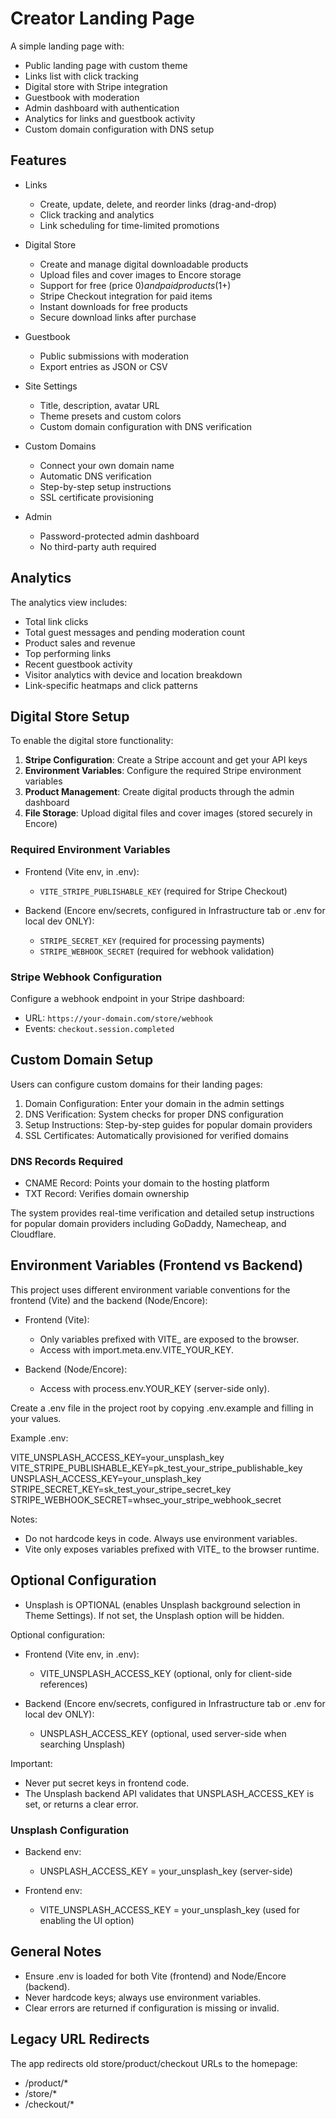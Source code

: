 # Creator Landing Page

A simple landing page with:

- Public landing page with custom theme
- Links list with click tracking
- Digital store with Stripe integration
- Guestbook with moderation
- Admin dashboard with authentication
- Analytics for links and guestbook activity
- Custom domain configuration with DNS setup

## Features

- Links

  - Create, update, delete, and reorder links (drag-and-drop)
  - Click tracking and analytics
  - Link scheduling for time-limited promotions

- Digital Store

  - Create and manage digital downloadable products
  - Upload files and cover images to Encore storage
  - Support for free (price $0) and paid products ($1+)
  - Stripe Checkout integration for paid items
  - Instant downloads for free products
  - Secure download links after purchase

- Guestbook

  - Public submissions with moderation
  - Export entries as JSON or CSV

- Site Settings

  - Title, description, avatar URL
  - Theme presets and custom colors
  - Custom domain configuration with DNS verification

- Custom Domains

  - Connect your own domain name
  - Automatic DNS verification
  - Step-by-step setup instructions
  - SSL certificate provisioning

- Admin
  - Password-protected admin dashboard
  - No third-party auth required

## Analytics

The analytics view includes:

- Total link clicks
- Total guest messages and pending moderation count
- Product sales and revenue
- Top performing links
- Recent guestbook activity
- Visitor analytics with device and location breakdown
- Link-specific heatmaps and click patterns

## Digital Store Setup

To enable the digital store functionality:

1. **Stripe Configuration**: Create a Stripe account and get your API keys
2. **Environment Variables**: Configure the required Stripe environment variables
3. **Product Management**: Create digital products through the admin dashboard
4. **File Storage**: Upload digital files and cover images (stored securely in Encore)

### Required Environment Variables

- Frontend (Vite env, in .env):

  - `VITE_STRIPE_PUBLISHABLE_KEY` (required for Stripe Checkout)

- Backend (Encore env/secrets, configured in Infrastructure tab or .env for local dev ONLY):
  - `STRIPE_SECRET_KEY` (required for processing payments)
  - `STRIPE_WEBHOOK_SECRET` (required for webhook validation)

### Stripe Webhook Configuration

Configure a webhook endpoint in your Stripe dashboard:

- URL: `https://your-domain.com/store/webhook`
- Events: `checkout.session.completed`

## Custom Domain Setup

Users can configure custom domains for their landing pages:

1. Domain Configuration: Enter your domain in the admin settings
2. DNS Verification: System checks for proper DNS configuration
3. Setup Instructions: Step-by-step guides for popular domain providers
4. SSL Certificates: Automatically provisioned for verified domains

### DNS Records Required

- CNAME Record: Points your domain to the hosting platform
- TXT Record: Verifies domain ownership

The system provides real-time verification and detailed setup instructions for popular domain providers including GoDaddy, Namecheap, and Cloudflare.

## Environment Variables (Frontend vs Backend)

This project uses different environment variable conventions for the frontend (Vite) and the backend (Node/Encore):

- Frontend (Vite):

  - Only variables prefixed with VITE\_ are exposed to the browser.
  - Access with import.meta.env.VITE_YOUR_KEY.

- Backend (Node/Encore):
  - Access with process.env.YOUR_KEY (server-side only).

Create a .env file in the project root by copying .env.example and filling in your values.

Example .env:

VITE_UNSPLASH_ACCESS_KEY=your_unsplash_key
VITE_STRIPE_PUBLISHABLE_KEY=pk_test_your_stripe_publishable_key
UNSPLASH_ACCESS_KEY=your_unsplash_key
STRIPE_SECRET_KEY=sk_test_your_stripe_secret_key
STRIPE_WEBHOOK_SECRET=whsec_your_stripe_webhook_secret

Notes:

- Do not hardcode keys in code. Always use environment variables.
- Vite only exposes variables prefixed with VITE\_ to the browser runtime.

## Optional Configuration

- Unsplash is OPTIONAL (enables Unsplash background selection in Theme Settings). If not set, the Unsplash option will be hidden.

Optional configuration:

- Frontend (Vite env, in .env):

  - VITE_UNSPLASH_ACCESS_KEY (optional, only for client-side references)

- Backend (Encore env/secrets, configured in Infrastructure tab or .env for local dev ONLY):
  - UNSPLASH_ACCESS_KEY (optional, used server-side when searching Unsplash)

Important:

- Never put secret keys in frontend code.
- The Unsplash backend API validates that UNSPLASH_ACCESS_KEY is set, or returns a clear error.

### Unsplash Configuration

- Backend env:

  - UNSPLASH_ACCESS_KEY = your_unsplash_key (server-side)

- Frontend env:
  - VITE_UNSPLASH_ACCESS_KEY = your_unsplash_key (used for enabling the UI option)

## General Notes

- Ensure .env is loaded for both Vite (frontend) and Node/Encore (backend).
- Never hardcode keys; always use environment variables.
- Clear errors are returned if configuration is missing or invalid.

## Legacy URL Redirects

The app redirects old store/product/checkout URLs to the homepage:

- /product/\*
- /store/\*
- /checkout/\*

[Secrets]: https://encore.dev/docs/primitives/config
